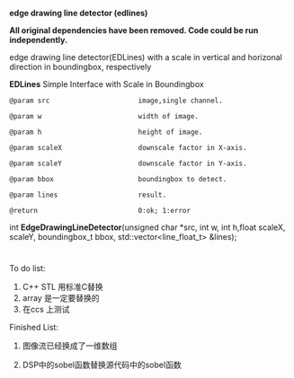 __edge drawing line detector (edlines)__

__All original dependencies have been removed. Code could be run  independently.__

edge drawing line detector(EDLines) with a scale in vertical and horizonal direction in boundingbox, respectively

__EDLines__ Simple Interface with Scale in Boundingbox

    @param src         				image,single channel.

    @param w           				width of image.

    @param h           				height of image.

    @param scaleX      				downscale factor in X-axis.

    @param scaleY      				downscale factor in Y-axis.

    @param bbox        				boundingbox to detect.

    @param lines      				result.

    @return            				0:ok; 1:error
                       
int __EdgeDrawingLineDetector__(unsigned char *src, int w, int h,float scaleX, scaleY, boundingbox_t bbox, std::vector<line_float_t> &lines);

#
To do list:
1. C++ STL 用标准C替换
2. array 是一定要替换的
3. 在ccs 上测试



Finished List:
1. 图像流已经换成了一维数组

2. DSP中的sobel函数替换源代码中的sobel函数